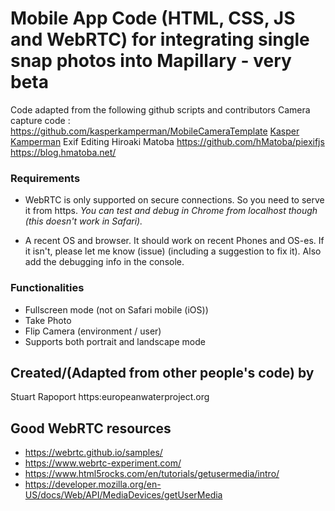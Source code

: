 # Mobile App Code  (HTML, CSS, JS and WebRTC) for integrating single snap photos into Mapillary - very beta

Code adapted from the following github scripts and contributors
Camera capture code :
https://github.com/kasperkamperman/MobileCameraTemplate
[Kasper Kamperman](https://www.kasperkamperman.com/blog/camera-template/)
Exif Editing
Hiroaki Matoba
https://github.com/hMatoba/piexifjs
https://blog.hmatoba.net/


### Requirements

- WebRTC is only supported on secure connections. So you need to serve it from https. 
*You can test and debug in Chrome from localhost though (this doesn't work in Safari).* 

- A recent OS and browser. It should work on recent Phones and OS-es. If it isn't, please 
  let me know (issue) (including a suggestion to fix it). Also add the debugging info in the console.

### Functionalities

- Fullscreen mode (not on Safari mobile (iOS))
- Take Photo
- Flip Camera (environment / user)
- Supports both portrait and landscape mode



## Created/(Adapted from other people's code) by 

Stuart Rapoport
https:europeanwaterproject.org

## Good WebRTC resources

- https://webrtc.github.io/samples/
- https://www.webrtc-experiment.com/
- https://www.html5rocks.com/en/tutorials/getusermedia/intro/
- https://developer.mozilla.org/en-US/docs/Web/API/MediaDevices/getUserMedia
